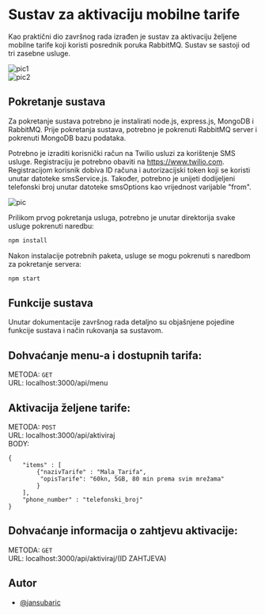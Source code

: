 # Sustav za aktivaciju mobilne tarife

Kao praktični dio završnog rada izrađen je sustav za aktivaciju željene mobilne tarife koji koristi posrednik poruka RabbitMQ. 
Sustav se sastoji od tri zasebne usluge. 

![pic1](https://i.postimg.cc/441G6D8S/Screenshot-40.png) <br />
![pic2](https://i.postimg.cc/J0b6cCc4/Screenshot-44.png)

## Pokretanje sustava
Za pokretanje sustava potrebno je instalirati node.js, express.js, MongoDB i RabbitMQ. 
Prije pokretanja sustava, potrebno je pokrenuti RabbitMQ server i pokrenuti MongoDB bazu podataka.

Potrebno je izraditi korisnički račun na Twilio usluzi za korištenje SMS usluge. Registraciju je potrebno obaviti na https://www.twilio.com. Registracijom korisnik dobiva ID računa i autorizacijski token koji se koristi unutar datoteke smsService.js. Također, potrebno je unijeti dodijeljeni telefonski broj unutar datoteke smsOptions kao vrijednost varijable "from". 

![pic](https://i.postimg.cc/tCtjzL2c/Screenshot-42.png)

Prilikom prvog pokretanja usluga, potrebno je unutar direktorija svake usluge pokrenuti naredbu:
 ```bash
npm install
```
Nakon instalacije potrebnih paketa, usluge se mogu pokrenuti s naredbom za pokretanje servera:
 ```bash
npm start
```

## Funkcije sustava
Unutar dokumentacije završnog rada detaljno su objašnjene pojedine funkcije sustava i način rukovanja sa sustavom.

## Dohvaćanje menu-a i dostupnih tarifa:

METODA: ```GET``` <br />
URL: localhost:3000/api/menu

## Aktivacija željene tarife:

METODA: ```POST``` <br />
URL: localhost:3000/api/aktiviraj <br />
BODY: 
``` 
{
    "items" : [
        {"nazivTarife" : "Mala_Tarifa",
         "opisTarife": "60kn, 5GB, 80 min prema svim mrežama"
        }
    ],
    "phone_number" : "telefonski_broj"
} 
```

## Dohvaćanje informacija o zahtjevu aktivacije:

METODA: ```GET``` <br />
URL: localhost:3000/api/aktiviraj/(ID ZAHTJEVA)

## Autor

- [@jansubaric](https://www.github.com/jansubaric)

